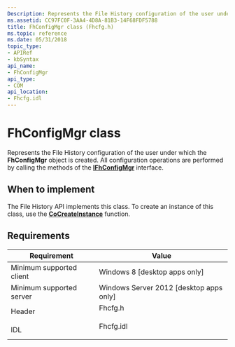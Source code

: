 ```yaml
---
Description: Represents the File History configuration of the user under which the FhConfigMgr object is created. All configuration operations are performed by calling the methods of the IFhConfigMgr interface.
ms.assetid: CC97FC0F-3AA4-4D8A-81B3-14F68FDF5788
title: FhConfigMgr class (Fhcfg.h)
ms.topic: reference
ms.date: 05/31/2018
topic_type: 
- APIRef
- kbSyntax
api_name: 
- FhConfigMgr
api_type: 
- COM
api_location: 
- Fhcfg.idl
---
```


# FhConfigMgr class

Represents the File History configuration of the user under which the **FhConfigMgr** object is created. All configuration operations are performed by calling the methods of the [**IFhConfigMgr**](/windows/desktop/api/Fhcfg/nn-fhcfg-ifhconfigmgr) interface.

## When to implement

The File History API implements this class. To create an instance of this class, use the [**CoCreateInstance**](/windows/win32/api/combaseapi/nf-combaseapi-cocreateinstance) function.

## Requirements



| Requirement | Value |
|-------------------------------------|--------------------------------------------------------------------------------------|
| Minimum supported client<br/> | Windows 8 \[desktop apps only\]<br/>                                           |
| Minimum supported server<br/> | Windows Server 2012 \[desktop apps only\]<br/>                                 |
| Header<br/>                   | <dl> <dt>Fhcfg.h</dt> </dl>   |
| IDL<br/>                      | <dl> <dt>Fhcfg.idl</dt> </dl> |



 

 
